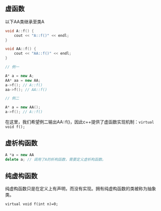 ## 虚函数

以下AA类继承至类A

```cpp
void A::f() {
    cout << "A::f()" << endl;
}

void AA::f() {
    cout << "AA::f()" << endl;
}

// 例一

A* a = new A;
AA* aa = new AA;
a->f(); // A::f()
aa->f(); // AA::f()

// 例二

A* a = new AA();
a->f(); // A::f()
```

在这里，我们希望例二输出AA::f()，因此c++提供了虚函数实现机制：``` virtual void f(); ```

## 虚析构函数

```cpp
A *a = new AA
delete a; // 调用了A的析构函数，需要定义虚析构函数。
```

## 纯虚构函数

纯虚构函数只是在定义上有声明，而没有实现。拥有纯虚构函数的类被称为抽象类。

``` virtual void f(int n)=0; ```